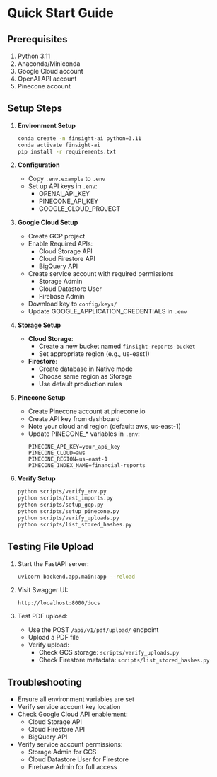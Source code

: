 # Quick Start Guide

## Prerequisites
1. Python 3.11
2. Anaconda/Miniconda
3. Google Cloud account
4. OpenAI API account
5. Pinecone account

## Setup Steps

1. **Environment Setup**
   ```bash
   conda create -n finsight-ai python=3.11
   conda activate finsight-ai
   pip install -r requirements.txt
   ```

2. **Configuration**
   - Copy `.env.example` to `.env`
   - Set up API keys in `.env`:
     - OPENAI_API_KEY
     - PINECONE_API_KEY
     - GOOGLE_CLOUD_PROJECT

3. **Google Cloud Setup**
   - Create GCP project
   - Enable Required APIs:
     - Cloud Storage API
     - Cloud Firestore API
     - BigQuery API
   - Create service account with required permissions
     - Storage Admin
     - Cloud Datastore User
     - Firebase Admin
   - Download key to `config/keys/`
   - Update GOOGLE_APPLICATION_CREDENTIALS in `.env`

4. **Storage Setup**
   - **Cloud Storage**:
     - Create a new bucket named `finsight-reports-bucket`
     - Set appropriate region (e.g., us-east1)
   - **Firestore**:
     - Create database in Native mode
     - Choose same region as Storage
     - Use default production rules

5. **Pinecone Setup**
   - Create Pinecone account at pinecone.io
   - Create API key from dashboard
   - Note your cloud and region (default: aws, us-east-1)
   - Update PINECONE_* variables in `.env`:
     ```
     PINECONE_API_KEY=your_api_key
     PINECONE_CLOUD=aws
     PINECONE_REGION=us-east-1
     PINECONE_INDEX_NAME=financial-reports
     ```

6. **Verify Setup**
   ```bash
   python scripts/verify_env.py
   python scripts/test_imports.py
   python scripts/setup_gcp.py
   python scripts/setup_pinecone.py
   python scripts/verify_uploads.py
   python scripts/list_stored_hashes.py
   ```

## Testing File Upload
1. Start the FastAPI server:
   ```bash
   uvicorn backend.app.main:app --reload
   ```

2. Visit Swagger UI:
   ```
   http://localhost:8000/docs
   ```

3. Test PDF upload:
   - Use the POST `/api/v1/pdf/upload/` endpoint
   - Upload a PDF file
   - Verify upload:
     - Check GCS storage: `scripts/verify_uploads.py`
     - Check Firestore metadata: `scripts/list_stored_hashes.py`

## Troubleshooting
- Ensure all environment variables are set
- Verify service account key location
- Check Google Cloud API enablement:
  - Cloud Storage API
  - Cloud Firestore API
  - BigQuery API
- Verify service account permissions:
  - Storage Admin for GCS
  - Cloud Datastore User for Firestore
  - Firebase Admin for full access 